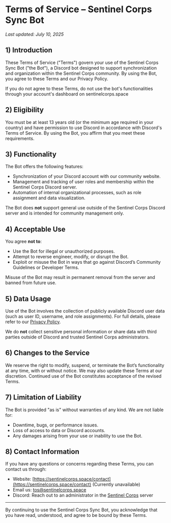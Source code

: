 # Terms of Service – Sentinel Corps Sync Bot

_Last updated: July 10, 2025_

## 1) Introduction

These Terms of Service ("Terms") govern your use of the Sentinel Corps Sync Bot ("the Bot"), a Discord bot designed to support synchronization and organization within the Sentinel Corps community. By using the Bot, you agree to these Terms and our Privacy Policy.

If you do not agree to these Terms, do not use the bot's functionalities through your account's dashboard on sentinelcorps.space

## 2) Eligibility
You must be at least 13 years old (or the minimum age required in your country) and have permission to use Discord in accordance with Discord's Terms of Service. By using the Bot, you affirm that you meet these requirements.

## 3) Functionality

The Bot offers the following features:
- Synchronization of your Discord account with our community website.
- Management and tracking of user roles and membership within the Sentinel Corps Discord server.
- Automation of internal organizational processes, such as role assignment and data visualization.

The Bot does **not** support general use outside of the Sentinel Corps Discord server and is intended for community management only.

## 4) Acceptable Use

You agree **not to**:
- Use the Bot for illegal or unauthorized purposes.
- Attempt to reverse engineer, modify, or disrupt the Bot.
- Exploit or misuse the Bot in ways that go against Discord’s Community Guidelines or Developer Terms.

Misuse of the Bot may result in permanent removal from the server and banned from future use.

## 5) Data Usage

Use of the Bot involves the collection of publicly available Discord user data (such as user ID, username, and role assignments). For full details, please refer to our [Privacy Policy](https://github.com/Rednasho/sentinel-corps-public/blob/main/privacy-policy-bot.md).

We do **not** collect sensitive personal information or share data with third parties outside of Discord and trusted Sentinel Corps administrators.

## 6) Changes to the Service

We reserve the right to modify, suspend, or terminate the Bot’s functionality at any time, with or without notice. We may also update these Terms at our discretion. Continued use of the Bot constitutes acceptance of the revised Terms.

## 7) Limitation of Liability

The Bot is provided "as is" without warranties of any kind. We are not liable for:
- Downtime, bugs, or performance issues.
- Loss of access to data or Discord accounts.
- Any damages arising from your use or inability to use the Bot.

## 8) Contact Information

If you have any questions or concerns regarding these Terms, you can contact us through:
- Website: [https://sentinelcorps.space/contact](https://sentinelcorps.space/contact) (Currently unavailable)
- Email us: [tos@sentinelcorps.space](mailto:deepspacesentinelcorps@gmail.com)
- Discord: Reach out to an administrator in the [Sentinel Corps](https://discord.gg/Kb9xSeqYe8) server

---

By continuing to use the Sentinel Corps Sync Bot, you acknowledge that you have read, understood, and agree to be bound by these Terms.
